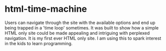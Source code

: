 # html-time-machine
Users can navigate through the site with the available options and end up being trapped in a 'time loop' sometimes. It was built to show how a simple HTML only site could be made appealing and intriguing with perplexed navigation.
It is my first ever HTML only site.
I am using this to spark interest in the kids to learn programming.
